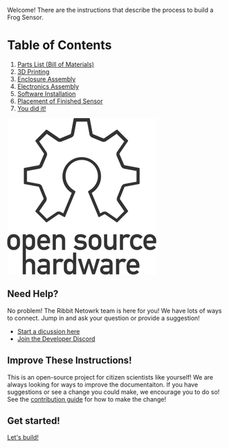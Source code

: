Welcome! There are the instructions that describe the process to build a Frog Sensor.

# Table of Contents

1. [Parts List (Bill of Materials)](1-parts.md)
2. [3D Printing](2-3d-printing.md)
3. [Enclosure Assembly](3-enclosure.md)
4. [Electronics Assembly](4-electronics.md)
5. [Software Installation](5-software.md)
6. [Placement of Finished Sensor](6-sensor-placement.md)
7. [You did it!](7-done.md)

![Open Source Hardware Logo](images/oshw-logo.svg)

## Need Help?
No problem! The Ribbit Netowrk team is here for you! We have lots of ways to connect. Jump in and ask your question or provide a suggestion!
* [Start a dicussion here](https://github.com/Ribbit-Network/ribbit-network-frog-sensor/discussions/new)
* [Join the Developer Discord](https://discord.gg/vq8PkDb2TC)

## Improve These Instructions!
This is an open-source project for citizen scientists like yourself! We are always looking for ways to improve the documentaiton. If you have suggestions or see a change you could make, we encourage you to do so! See the [contribution guide](https://github.com/Ribbit-Network/ribbit-network-frog-sensor/blob/main/CONTRIBUTING.md) for how to make the change!


## Get started!
[Let's build!](1-parts.md)

